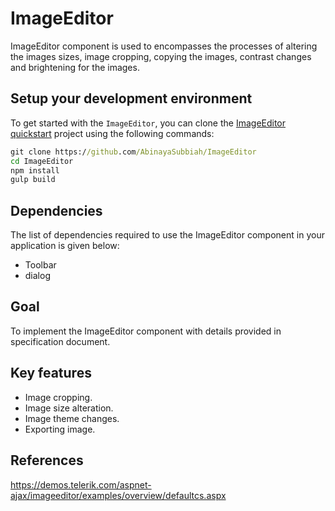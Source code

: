# ImageEditor

ImageEditor component is used to encompasses the processes of altering the images sizes, image cropping, copying the images, contrast changes and brightening for the images.

## Setup your development environment

To get started with the `ImageEditor`, you can clone the
[ImageEditor quickstart](https://github.com/AbinayaSubbiah/ImageEditor) project using the following commands:

```cmd
git clone https://github.com/AbinayaSubbiah/ImageEditor
cd ImageEditor
npm install
gulp build
```

## Dependencies

The list of dependencies required to use the ImageEditor component in your application is given below:

* Toolbar
* dialog

## Goal

To implement the ImageEditor component with details provided in specification document.

## Key features

* Image cropping.
* Image size alteration.
* Image theme changes.
* Exporting image.

## References

https://demos.telerik.com/aspnet-ajax/imageeditor/examples/overview/defaultcs.aspx
